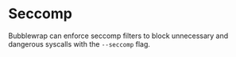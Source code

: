 # Seccomp

Bubblewrap can enforce seccomp filters to block unnecessary and dangerous syscalls with the `--seccomp` flag.
